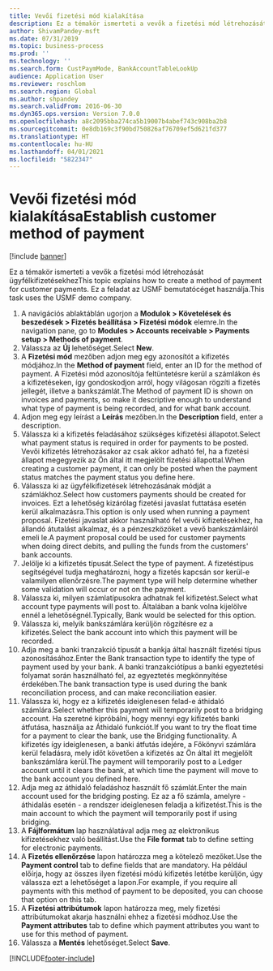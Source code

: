 ```yaml
---
title: Vevői fizetési mód kialakítása
description: Ez a témakör ismerteti a vevők a fizetési mód létrehozását ügyfélkifizetésekhez
author: ShivamPandey-msft
ms.date: 07/31/2019
ms.topic: business-process
ms.prod: ''
ms.technology: ''
ms.search.form: CustPaymMode, BankAccountTableLookUp
audience: Application User
ms.reviewer: roschlom
ms.search.region: Global
ms.author: shpandey
ms.search.validFrom: 2016-06-30
ms.dyn365.ops.version: Version 7.0.0
ms.openlocfilehash: a8c2095bba274ca5b19007b4abef743c908ba2b8
ms.sourcegitcommit: 0e8db169c3f90bd750826af76709ef5d621fd377
ms.translationtype: HT
ms.contentlocale: hu-HU
ms.lasthandoff: 04/01/2021
ms.locfileid: "5822347"
---
```

# <a name="establish-customer-method-of-payment"></a><span data-ttu-id="5db1c-103">Vevői fizetési mód kialakítása</span><span class="sxs-lookup"><span data-stu-id="5db1c-103">Establish customer method of payment</span></span>

[!include [banner](../../includes/banner.md)]

<span data-ttu-id="5db1c-104">Ez a témakör ismerteti a vevők a fizetési mód létrehozását ügyfélkifizetésekhez</span><span class="sxs-lookup"><span data-stu-id="5db1c-104">This topic explains how to create a method of payment for customer payments.</span></span> <span data-ttu-id="5db1c-105">Ez a feladat az USMF bemutatócéget használja.</span><span class="sxs-lookup"><span data-stu-id="5db1c-105">This task uses the USMF demo company.</span></span>

1. <span data-ttu-id="5db1c-106">A navigációs ablaktáblán ugorjon a **Modulok > Követelések és beszedések > Fizetés beállítása > Fizetési módok** elemre.</span><span class="sxs-lookup"><span data-stu-id="5db1c-106">In the navigation pane, go to **Modules > Accounts receivable > Payments setup > Methods of payment**.</span></span>
2. <span data-ttu-id="5db1c-107">Válassza az **Új** lehetőséget.</span><span class="sxs-lookup"><span data-stu-id="5db1c-107">Select **New**.</span></span>
3. <span data-ttu-id="5db1c-108">A **Fizetési mód** mezőben adjon meg egy azonosítót a kifizetés módjához.</span><span class="sxs-lookup"><span data-stu-id="5db1c-108">In the **Method of payment** field, enter an ID for the method of payment.</span></span> <span data-ttu-id="5db1c-109">A Fizetési mód azonosítója feltüntetésre kerül a számlákon és a kifizetéseken, így gondoskodjon arról, hogy világosan rögzíti a fizetés jellegét, illetve a bankszámlát.</span><span class="sxs-lookup"><span data-stu-id="5db1c-109">The Method of payment ID is shown on invoices and payments, so make it descriptive enough to understand what type of payment is being recorded, and for what bank account.</span></span>  
4. <span data-ttu-id="5db1c-110">Adjon meg egy leírást a **Leírás** mezőben.</span><span class="sxs-lookup"><span data-stu-id="5db1c-110">In the **Description** field, enter a description.</span></span>
5. <span data-ttu-id="5db1c-111">Válassza ki a kifizetés feladásához szükséges kifizetési állapotot.</span><span class="sxs-lookup"><span data-stu-id="5db1c-111">Select what payment status is required in order for payments to be posted.</span></span> <span data-ttu-id="5db1c-112">Vevői kifizetés létrehozásakor az csak akkor adható fel, ha a fizetési állapot megegyezik az Ön által itt megjelölt fizetési állapottal.</span><span class="sxs-lookup"><span data-stu-id="5db1c-112">When creating a customer payment, it can only be posted when the payment status matches the payment status you define here.</span></span>  
6. <span data-ttu-id="5db1c-113">Válassza ki az ügyfélkifizetések létrehozásának módját a számlákhoz.</span><span class="sxs-lookup"><span data-stu-id="5db1c-113">Select how customers payments should be created for invoices.</span></span> <span data-ttu-id="5db1c-114">Ezt a lehetőség kizárólag fizetési javaslat futtatása esetén kerül alkalmazásra.</span><span class="sxs-lookup"><span data-stu-id="5db1c-114">This option is only used when running a payment proposal.</span></span> <span data-ttu-id="5db1c-115">Fizetési javaslat akkor használható fel vevői kifizetésekhez, ha állandó átutalást alkalmaz, és a pénzeszközöket a vevő bankszámláiról emeli le.</span><span class="sxs-lookup"><span data-stu-id="5db1c-115">A payment proposal could be used for customer payments when doing direct debits, and pulling the funds from the customers' bank accounts.</span></span>  
7. <span data-ttu-id="5db1c-116">Jelölje ki a kifizetés típusát.</span><span class="sxs-lookup"><span data-stu-id="5db1c-116">Select the type of payment.</span></span> <span data-ttu-id="5db1c-117">A fizetéstípus segítségével tudja meghatározni, hogy a fizetés kapcsán sor kerül-e valamilyen ellenőrzésre.</span><span class="sxs-lookup"><span data-stu-id="5db1c-117">The payment type will help determine whether some validation will occur or not on the payment.</span></span>  
8. <span data-ttu-id="5db1c-118">Válassza ki, milyen számlatípusokra adhatnak fel kifizetést.</span><span class="sxs-lookup"><span data-stu-id="5db1c-118">Select what account type payments will post to.</span></span> <span data-ttu-id="5db1c-119">Általában a bank volna kijelölve ennél a lehetőségnél.</span><span class="sxs-lookup"><span data-stu-id="5db1c-119">Typically, Bank would be selected for this option.</span></span>  
9. <span data-ttu-id="5db1c-120">Válassza ki, melyik bankszámlára kerüljön rögzítésre ez a kifizetés.</span><span class="sxs-lookup"><span data-stu-id="5db1c-120">Select the bank account into which this payment will be recorded.</span></span>
10. <span data-ttu-id="5db1c-121">Adja meg a banki tranzakció típusát a bankja által használt fizetési típus azonosításához.</span><span class="sxs-lookup"><span data-stu-id="5db1c-121">Enter the Bank transaction type to identify the type of payment used by your bank.</span></span> <span data-ttu-id="5db1c-122">A banki tranzakciótípus a banki egyeztetési folyamat során használható fel, az egyeztetés megkönnyítése érdekében.</span><span class="sxs-lookup"><span data-stu-id="5db1c-122">The bank transaction type is used during the bank reconciliation process, and can make reconciliation easier.</span></span>  
11. <span data-ttu-id="5db1c-123">Válassza ki, hogy ez a kifizetés ideiglenesen felad-e áthidaló számlára.</span><span class="sxs-lookup"><span data-stu-id="5db1c-123">Select whether this payment will temporarily post to a bridging account.</span></span> <span data-ttu-id="5db1c-124">Ha szeretné kipróbálni, hogy mennyi egy kifizetés banki átfutása, használja az Áthidaló funkciót.</span><span class="sxs-lookup"><span data-stu-id="5db1c-124">If you want to try the float time for a payment to clear the bank, use the Bridging functionality.</span></span> <span data-ttu-id="5db1c-125">A kifizetés így ideiglenesen, a banki átfutás idejére, a Főkönyvi számlára kerül feladásra, mely időt követően a kifizetés az Ön által itt megjelölt bankszámlára kerül.</span><span class="sxs-lookup"><span data-stu-id="5db1c-125">The payment will temporarily post to a Ledger account until it clears the bank, at which time the payment will move to the bank account you defined here.</span></span>  
12. <span data-ttu-id="5db1c-126">Adja meg az áthidaló feladáshoz használt fő számlát.</span><span class="sxs-lookup"><span data-stu-id="5db1c-126">Enter the main account used for the bridging posting.</span></span> <span data-ttu-id="5db1c-127">Ez az a fő számla, amelyre - áthidalás esetén - a rendszer ideiglenesen feladja a kifizetést.</span><span class="sxs-lookup"><span data-stu-id="5db1c-127">This is the main account to which the payment will temporarily post if using bridging.</span></span>  
13. <span data-ttu-id="5db1c-128">A **Fájlformátum** lap használatával adja meg az elektronikus kifizetésekhez való beállítást.</span><span class="sxs-lookup"><span data-stu-id="5db1c-128">Use the **File format** tab to define setting for electronic payments.</span></span>
14. <span data-ttu-id="5db1c-129">A **Fizetés ellenőrzése** lapon határozza meg a kötelező mezőket.</span><span class="sxs-lookup"><span data-stu-id="5db1c-129">Use the **Payment control** tab to define fields that are mandatory.</span></span> <span data-ttu-id="5db1c-130">Ha például előírja, hogy az összes ilyen fizetési módú kifizetés letétbe kerüljön, úgy válassza ezt a lehetőséget a lapon.</span><span class="sxs-lookup"><span data-stu-id="5db1c-130">For example, if you require all payments with this method of payment to be deposited, you can choose that option on this tab.</span></span>  
15. <span data-ttu-id="5db1c-131">A **Fizetési attribútumok** lapon határozza meg, mely fizetési attribútumokat akarja használni ehhez a fizetési módhoz.</span><span class="sxs-lookup"><span data-stu-id="5db1c-131">Use the **Payment attributes** tab to define which payment attributes you want to use for this method of payment.</span></span>
16. <span data-ttu-id="5db1c-132">Válassza a **Mentés** lehetőséget.</span><span class="sxs-lookup"><span data-stu-id="5db1c-132">Select **Save**.</span></span>



[!INCLUDE[footer-include](../../../includes/footer-banner.md)]